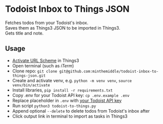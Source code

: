 # Todoist Inbox to Things JSON

Fetches todos from your Todoist's inbox.  
Saves them as Things3 JSON to be imported in Things3.  
Gets title and note.

## Usage

- [Activate URL Scheme](https://culturedcode.com/things/support/articles/2803573/) in Things3
- Open terminal (such as *iTerm*)
- Clone repo: `git clone git@github.com:minthemiddle/todoist-inbox-to-things-json.git`
- Create and activate venv, e.g. `python -m venv venv`, `source venv/bin/activate`
- Install libraries, `pip install -r requirements.txt`
- Copy .env for your Todoist API key: `cp .env.example .env`
- Replace placeholder in `.env` with [your Todoist API key](https://todoist.com/de/help/articles/find-your-api-token-Jpzx9IIlB)
- Run script `python3 todoist-to-things.py`
- Append optional `--delete` to delete todos from Todoist's inbox after
- Click output link in terminal to import as tasks in Things3
